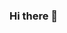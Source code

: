 ### Hi there 👋

<!--
**MsMc24/MsMc24** is a ✨ _special_ ✨ repository because its `README.md` (this file) appears on your GitHub profile.

- 👋 Hi, I’m @MsMc24
- 👀 I’m interested in ...teaching young learners
- 🌱 I’m currently learning ...Korean and Python
- 💞️ I’m looking to collaborate on ... English textbooks!
- 📫 How to reach me ...meganmcintosh@gmail.com
- 😄 Pronouns: ...She/Her
- ⚡ Fun fact: ... My sister lives in Sweden!
-->
